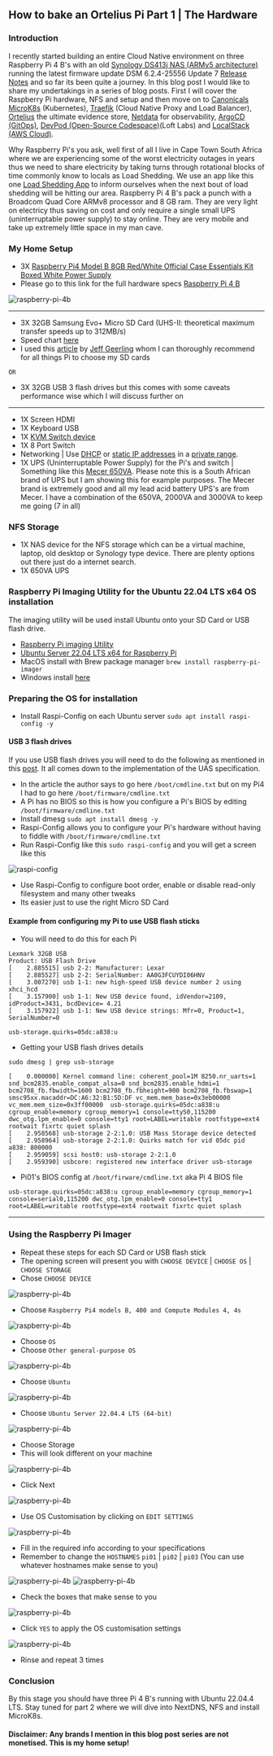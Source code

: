 ## How to bake an Ortelius Pi Part 1 | The Hardware

### Introduction

I recently started building an entire Cloud Native environment on three Raspberry Pi 4 B's with an old [Synology DS413j NAS (ARMv5 architecture)](https://www.synology.com/) running the latest firmware update DSM 6.2.4-25556 Update 7 [Release Notes](https://www.synology.com/en-af/releaseNote/DSM) and so far its been quite a journey. In this blog post I would like to share my undertakings in a series of blog posts. First I will cover the Raspberry Pi hardware, NFS and setup and then move on to [Canonicals MicroK8s](https://microk8s.io/) (Kubernetes), [Traefik](https://doc.traefik.io/traefik/) (Cloud Native Proxy and Load Balancer), [Ortelius](https://ortelius.io/) the ultimate evidence store, [Netdata](https://www.netdata.cloud/) for observability, [ArgoCD (GitOps)](https://argoproj.github.io/), [DevPod (Open-Source Codespace)](https://devpod.sh/)(Loft Labs) and [LocalStack (AWS Cloud)](https://www.localstack.cloud/).

Why Raspberry Pi's you ask, well first of all I live in Cape Town South Africa where we are experiencing some of the worst electricity outages in years thus we need to share electricity by taking turns through rotational blocks of time commonly know to locals as Load Shedding. We use an app like this one [Load Shedding App](https://play.google.com/store/apps/details?id=com.abisoft.loadsheddingnotifier&hl=en_ZA&gl=US) to inform ourselves when the next bout of load shedding will be hitting our area. Raspberry Pi 4 B's pack a punch with a Broadcom Quad Core ARMv8 processor and 8 GB ram. They are very light on electricy thus saving on cost and only require a single small UPS (uninterruptable power supply) to stay online. They are very mobile and take up extremely little space in my man cave.

### My Home Setup
- 3X [Raspberry Pi4 Model B 8GB Red/White Official Case Essentials Kit Boxed White Power Supply](https://www.pishop.co.za/store/custom-kits/raspberry-pi4-model-b-8gb-redwhite-official-case-essentials-kit-boxed-white-power-supply)
- Please go to this link for the full hardware specs [Raspberry Pi 4 B](https://www.raspberrypi.com/products/raspberry-pi-4-model-b/specifications/)

![raspberry-pi-4b](images/how-to-bake-an-ortelius-pi/part01/raspberry-pi-4b.png)

-------------------------------------------------------------------------------------------------------------
- 3X 32GB Samsung Evo+ Micro SD Card (UHS-II: theoretical maximum transfer speeds up to 312MB/s)
- Speed chart [here](https://www.kingston.com/en/blog/personal-storage/memory-card-speed-classes)
- I used this [article](https://www.jeffgeerling.com/blog/2019/raspberry-pi-microsd-card-performance-comparison-2019) by [Jeff Geerling](https://www.youtube.com/@JeffGeerling) whom I can thoroughly recommend for all things Pi to choose my SD cards

`OR`

- 3X 32GB USB 3 flash drives but this comes with some caveats performance wise which I will discuss further on
-------------------------------------------------------------------------------------------------------------
- 1X Screen HDMI
- 1X Keyboard USB
- 1X [KVM Switch device](https://www.amazon.com/3-port-kvm-switch/s?k=3+port+kvm+switch)
- 1X 8 Port Switch
- Networking | Use [DHCP](https://www.youtube.com/watch?v=ldtUSSZJCGg) or [static IP addresses](https://www.pcmag.com/how-to/how-to-set-up-a-static-ip-address) in a [private range](https://www.lifewire.com/what-is-a-private-ip-address-2625970).
- 1X UPS (Uninterruptable Power Supply) for the Pi's and switch | Something like this [Mecer 650VA](https://mecer.co.za/mecer-line-interactive-ups/). Please note this is a South African brand of UPS but I am showing this for example purposes. The Mecer brand is extremely good and all my lead acid battery UPS's are from Mecer. I have a combination of the 650VA, 2000VA and 3000VA to keep me going (7 in all)

### NFS Storage
- 1X NAS device for the NFS storage which can be a virtual machine, laptop, old desktop or Synology type device. There are plenty options out there just do a internet search.
- 1X 650VA UPS

### Raspberry Pi Imaging Utility for the Ubuntu 22.04 LTS x64 OS installation

The imaging utility will be used install Ubuntu onto your SD Card or USB flash drive.
- [Raspberry Pi imaging Utility](https://www.raspberrypi.com/software/)
- [Ubuntu Server 22.04 LTS x64 for Raspberry Pi](https://ubuntu.com/download/raspberry-pi)
- MacOS install with Brew package manager ```brew install raspberry-pi-imager```
- Windows install [here](https://downloads.raspberrypi.org/imager/imager_latest.exe)

### Preparing the OS for installation
- Install Raspi-Config on each Ubuntu server `sudo apt install raspi-config -y`

#### USB 3 flash drives

If you use USB flash drives you will need to do the following as mentioned in this [post](https://forums.raspberrypi.com/viewtopic.php?f=28&t=245931). It all comes down to the implementation of the UAS specification.

- In the article the author says to go here `/boot/cmdline.txt` but on my Pi4 I had to go here `/boot/firmware/cmdline.txt`
- A Pi has no BIOS so this is how you configure a Pi's BIOS by editing `/boot/firmware/cmdline.txt`
- Install dmesg `sudo apt install dmesg -y`
- Raspi-Config allows you to configure your Pi's hardware without having to fiddle with `/boot/firmware/cmdline.txt`
- Run Raspi-Config like this `sudo raspi-config` and you will get a screen like this

![raspi-config](images/how-to-bake-an-ortelius-pi/part01/12-raspi-config.png)

- Use Raspi-Config to configure boot order, enable or disable read-only filesystem and many other tweaks
- Its easier just to use the right Micro SD Card

#### Example from configuring my Pi to use USB flash sticks
- You will need to do this for each Pi

```
Lexmark 32GB USB
Product: USB Flash Drive
[    2.885515] usb 2-2: Manufacturer: Lexar
[    2.885527] usb 2-2: SerialNumber: AA0G3FCUYDI06HNV
[    3.007270] usb 1-1: new high-speed USB device number 2 using xhci_hcd
[    3.157900] usb 1-1: New USB device found, idVendor=2109, idProduct=3431, bcdDevice= 4.21
[    3.157922] usb 1-1: New USB device strings: Mfr=0, Product=1, SerialNumber=0
```
```
usb-storage.quirks=05dc:a838:u
```
- Getting your USB flash drives details
```
sudo dmesg | grep usb-storage
```
```
[    0.000000] Kernel command line: coherent_pool=1M 8250.nr_uarts=1 snd_bcm2835.enable_compat_alsa=0 snd_bcm2835.enable_hdmi=1 bcm2708_fb.fbwidth=1600 bcm2708_fb.fbheight=900 bcm2708_fb.fbswap=1 smsc95xx.macaddr=DC:A6:32:B1:5D:DF vc_mem.mem_base=0x3eb00000 vc_mem.mem_size=0x3ff00000  usb-storage.quirks=05dc:a838:u cgroup_enable=memory cgroup_memory=1 console=ttyS0,115200 dwc_otg.lpm_enable=0 console=tty1 root=LABEL=writable rootfstype=ext4 rootwait fixrtc quiet splash
[    2.958568] usb-storage 2-2:1.0: USB Mass Storage device detected
[    2.958964] usb-storage 2-2:1.0: Quirks match for vid 05dc pid a838: 800000
[    2.959059] scsi host0: usb-storage 2-2:1.0
[    2.959390] usbcore: registered new interface driver usb-storage
```
- Pi01's BIOS config at `/boot/firware/cmdline.txt` aka Pi 4 BIOS file
```
usb-storage.quirks=05dc:a838:u cgroup_enable=memory cgroup_memory=1 console=serial0,115200 dwc_otg.lpm_enable=0 console=tty1 root=LABEL=writable rootfstype=ext4 rootwait fixrtc quiet splash
```

---------------------------------------------------------------------------------------------------

### Using the Raspberry Pi Imager
- Repeat these steps for each SD Card or USB flash stick
- The opening screen will present you with `CHOOSE DEVICE` | `CHOOSE OS` | `CHOOSE STORAGE`
- Chose `CHOOSE DEVICE`

![raspberry-pi-4b](images/how-to-bake-an-ortelius-pi/part01/00-choose-device-os-storage.png)

- Choose `Raspberry Pi4 models B, 400 and Compute Modules 4, 4s`

![raspberry-pi-4b](images/how-to-bake-an-ortelius-pi/part01/01-choose-device.png)

- Choose `OS`
- Choose `Other general-purpose OS`

![raspberry-pi-4b](images/how-to-bake-an-ortelius-pi/part01/02-choose-other-general-purpose-os.png)

- Choose `Ubuntu`

![raspberry-pi-4b](images/how-to-bake-an-ortelius-pi/part01/03-choose-ubuntu.png)

- Choose `Ubuntu Server 22.04.4 LTS (64-bit)`

![raspberry-pi-4b](images/how-to-bake-an-ortelius-pi/part01/04-choose-ubuntu-server-22-04-4-lts-x64.png)

- Choose Storage
- This will look different on your machine

![raspberry-pi-4b](images/how-to-bake-an-ortelius-pi/part01/05-choose-device-media.png)

- Click Next

![raspberry-pi-4b](images/how-to-bake-an-ortelius-pi/part01/06-click-next.png)

- Use OS Customisation by clicking on `EDIT SETTINGS`

![raspberry-pi-4b](images/how-to-bake-an-ortelius-pi/part01/07-use-os-customisation.png)

- Fill in the required info according to your specifications
- Remember to change the `HOSTNAMES` `pi01` | `pi02` | `pi03` (You can use whatever hostnames make sense to you)

![raspberry-pi-4b](images/how-to-bake-an-ortelius-pi/part01/08-general-settings.png)
![raspberry-pi-4b](images/how-to-bake-an-ortelius-pi/part01/09-enable-ssh-password-auth.png)

- Check the boxes that make sense to you

![raspberry-pi-4b](images/how-to-bake-an-ortelius-pi/part01/10-options.png)

- Click `YES` to apply the OS customisation settings

![raspberry-pi-4b](images/how-to-bake-an-ortelius-pi/part01/11-use-os-customisation-yes.png)

- Rinse and repeat 3 times

### Conclusion

By this stage you should have three Pi 4 B's running with Ubuntu 22.04.4 LTS. Stay tuned for part 2 where we will dive into NextDNS, NFS and install MicroK8s.

#### Disclaimer: Any brands I mention in this blog post series are not monetised. This is my home setup!
